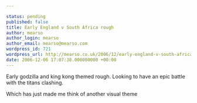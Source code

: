 ```yaml
---

status: pending
published: false
title: Early England v South Africa rough
author: mearso
author_login: mearso
author_email: mearso@mearso.com
wordpress_id: 721
wordpress_url: http://mearso.co.uk/2006/12/early-england-v-south-africa-rough-2/
date: 2006-12-06 17:07:38.000000000 +00:00
---
```

Early godzilla and king kong themed rough. Looking to have an epic battle with the titans clashing.

Which has just made me think of another visual theme
